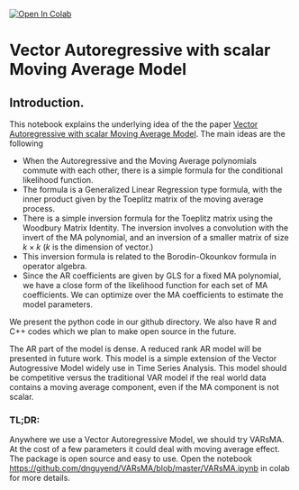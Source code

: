 
<a href="https://colab.research.google.com/github/dnguyend/VARsMA/blob/master/VARsMA.ipynb" target="_parent"><img src="https://colab.research.google.com/assets/colab-badge.svg" alt="Open In Colab"/></a>

# Vector Autoregressive with scalar Moving Average Model
## Introduction.
This notebook explains the underlying idea of the the paper [Vector Autoregressive with scalar Moving Average Model](https://github.com/dnguyend/VARsMA/blob/master/docs/VARsMA.pdf). The main ideas are the following

* When the Autoregressive and the Moving Average polynomials commute with each other, there is a simple formula for the conditional likelihood function.
* The formula is a Generalized Linear Regression type formula, with the inner product given by the Toeplitz matrix of the moving average process.
* There is a simple inversion formula for the Toeplitz matrix using the Woodbury Matrix Identity.  The inversion involves a convolution with the invert of the MA polynomial, and an inversion of a smaller matrix of size $k\times k$ ($k$ is the dimension of vector.) 
* This inversion formula is related to the Borodin-Okounkov formula in operator algebra.
* Since the AR coefficients are given by GLS for a fixed MA polynomial, we have a close form of the likelihood function for each set of MA coefficients. We can optimize over the MA coefficients to estimate the model parameters.

We present the python code in our github directory. We also have R and C++ codes which we plan to make open source in the future.

The AR part of the model is dense. A reduced rank AR model will be presented in future work. This model is a simple extension of the Vector Autogressive Model widely use in Time Series Analysis. This model should be competitive versus the traditional VAR model if the real world data contains a moving average component, even if the MA component is not scalar.

### TL;DR:
Anywhere we use a Vector Autoregressive Model, we should try VARsMA. At the cost of a few parameters it could deal with moving average effect. The package is open source and easy to use. Open the notebook https://github.com/dnguyend/VARsMA/blob/master/VARsMA.ipynb in colab for more details.

